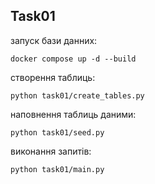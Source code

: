 ## Task01 ##
запуск бази данних:

`docker compose up -d --build`

створення таблиць:

`python task01/create_tables.py`

наповнення таблиць даними:

`python task01/seed.py`

виконання запитів:

`python task01/main.py`

